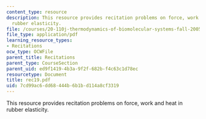 ```yaml
---
content_type: resource
description: This resource provides recitation problems on force, work and heat in
  rubber elasticity.
file: /courses/20-110j-thermodynamics-of-biomolecular-systems-fall-2005/7cd99ac6dd68444b6b1bd114a8cf3319_rec19.pdf
file_type: application/pdf
learning_resource_types:
- Recitations
ocw_type: OCWFile
parent_title: Recitations
parent_type: CourseSection
parent_uid: ed9f1419-4b3a-9f2f-682b-f4c63c1d78ec
resourcetype: Document
title: rec19.pdf
uid: 7cd99ac6-dd68-444b-6b1b-d114a8cf3319
---
```

This resource provides recitation problems on force, work and heat in rubber elasticity.

